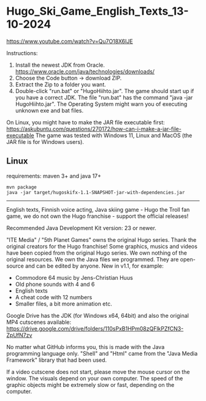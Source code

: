# Hugo_Ski_Game_English_Texts_13-10-2024



  <a href="#" target="_blank" rel="noopener noreferrer">https://www.youtube.com/watch?v=Qu7O18X6IJE</a> 

Instructions:

1) Install the newest JDK from Oracle. https://www.oracle.com/java/technologies/downloads/
2) Choose the Code button -> download ZIP.
3) Extract the Zip to a folder you want.
4) Double-click "run.bat" or "HugoHiihto.jar". The game should start up if you have a correct JDK. The file "run.bat" has the command "java -jar HugoHiihto.jar". The Operating System might warn you of executing unknown exe and bat files.

On Linux, you might have to make the JAR file executable first: https://askubuntu.com/questions/270172/how-can-i-make-a-jar-file-executable
The game was tested with Windows 11, Linux and MacOS (the JAR file is for Windows users).

## Linux
requirements: maven 3+ and java 17+

```shell
mvn package
java -jar target/hugoskifx-1.1-SNAPSHOT-jar-with-dependencies.jar
```

------

English texts, Finnish voice acting, 
Java skiing game - Hugo the Troll fan game, 
we do not own the Hugo franchise - support the official releases!


Recommended Java Development Kit version: 23 or newer.

"ITE Media" / "5th Planet Games" owns the original Hugo series. Thank the original creators for the Hugo franchise! Some graphics, musics and videos have been copied from the original Hugo series. 
We own nothing of the original resources. We own the Java files we programmed. They are open-source and can be edited by anyone. 
New in v1.1, for example: 
- Commodore 64 music by Jens-Christian Huus
- Old phone sounds with 4 and 6
- English texts
- A cheat code with 12 numbers
- Smaller files, a bit more animation etc.

Google Drive has the JDK (for Windows x64, 64bit) and also the original MP4 cutscenes available: https://drive.google.com/drive/folders/110sPxB1HPm08zQFlkPZfCN3-ZpUfN7zv 

No matter what GitHub informs you, this is made with the Java programming language only. "Shell" and "Html" came from the "Java Media Framework" library that had been used.

If a video cutscene does not start, please move the mouse cursor on the window. The visuals depend on your own computer. The speed of the graphic objects might be extremely slow or fast, depending on the computer.
